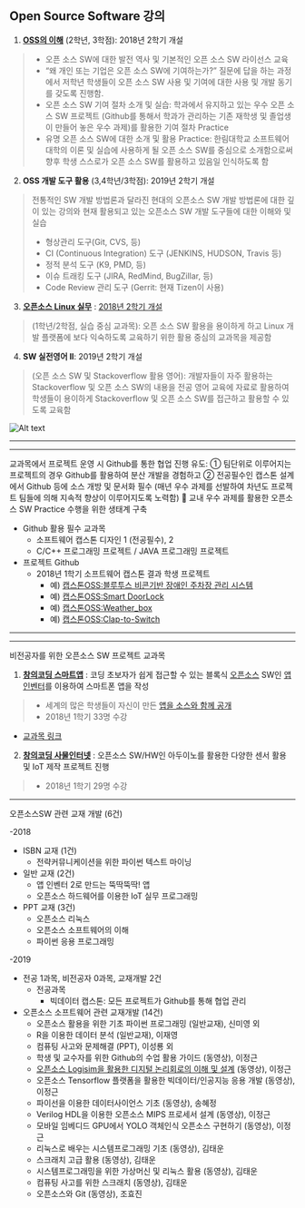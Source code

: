 ## Open Source Software 강의

1. **[OSS의 이해](https://github.com/emsecurity/Understandings_of_Open_Source_SW_2018_Fall)** (2학년, 3학점): 2018년 2학기 개설
>  - 오픈 소스 SW에 대한 발전 역사 및 기본적인 오픈 소스 SW 라이선스 교육
>  - “왜 개인 또는 기업은 오픈 소스 SW에 기여하는가?” 질문에 답을 하는 과정에서 저학년 학생들이 오픈 소스 SW 사용 및 기여에 대한 사용 및 개발 동기를 갖도록 진행함.
>  - 오픈 소스 SW 기여 절차 소개 및 실습: 학과에서 유지하고 있는 우수 오픈 소스 SW 프로젝트 (Github를 통해서 학과가 관리하는 기존 재학생 및 졸업생이 만들어 놓은 우수 과제)를 활용한 기여 절차 Practice
>  - 유명 오픈 소스 SW에 대한 소개 및 활용 Practice: 한림대학교 소프트웨어 대학의 이론 및 실습에 사용하게 될 오픈 소스 SW를 중심으로 소개함으로써 향후 학생 스스로가 오픈 소스 SW를 활용하고 있음일 인식하도록 함

2. **OSS 개발 도구 활용** (3,4학년/3학점): 2019년 2학기 개설
> 전통적인 SW 개발 방법론과 달라진 현대의 오픈소스 SW 개발 방법론에 대한 깊이 있는 강의와 현재 활용되고 있는 오픈소스 SW 개발 도구들에 대한 이해와 및 실습
>  - 형상관리 도구(Git, CVS, 등)
>  - CI (Continuous Integration) 도구 (JENKINS, HUDSON, Travis 등)
>  - 정적 분석 도구 (K9, PMD, 등)
>  - 이슈 트래킹 도구 (JIRA, RedMind, BugZillar, 등)
>  - Code Review 관리 도구 (Gerrit: 현재 Tizen이 사용)

3. **[오픈소스 Linux 실무](https://github.com/K-DH/OpenSourceLinux_2018_Fall)** : [2018년 2학기 개설](https://github.com/K-DH/OpenSourceLinux_2018_Fall)
>(1학년/2학점, 실습 중심 교과목): 오픈 소스 SW 활용을 용이하게 하고 Linux 개발 플랫폼에 보다 익숙하도록 교육하기 위한 활용 중심의 교과목을 제공함

4. **SW 실전영어 II**: 2019년 2학기 개설
>(오픈 소스 SW 및 Stackoverflow 활용 영어): 개발자들이 자주 활용하는 Stackoverflow 및 오픈 소스 SW의 내용을 전공 영어 교육에 자료로 활용하여 학생들이 용이하게 Stackoverflow 및 오픈 소스 SW를 접근하고 활용할 수 있도록 교육함

![Alt text](https://github.com/Hallym-OpenSourceSW/Hallym-OpenSourceSW.github.io/blob/master/img/Git.jpg "한림오픈소스SW교과목")


* * *
* * *

교과목에서 프로젝트 운영 시 Github를 통한 협업 진행 유도: ① 팀단위로 이루어지는 프로젝트의 경우 Github를 활용하여 분산 개발을 경험하고 ② 전공필수인 캡스톤 설계에서 Github 등에 소스 개방 및 문서화 필수 (매년 우수 과제를 선발하여 차년도 프로젝트 팀들에 의해 지속적 향상이 이루어지도록 노력함)  교내 우수 과제를 활용한 오픈소스 SW Practice 수행을 위한 생태계 구축
   - Github 활용 필수 교과목
      - 소프트웨어 캡스톤 디자인 1 (전공필수), 2
      - C/C++ 프로그래밍 프로젝트 / JAVA 프로그래밍 프로젝트
   - 프로젝트 Github 
       * 2018년 1학기 소프트웨어 캡스톤 결과 학생 프로젝트   
         * 예) [캡스톤OSS:블루투스 비콘기반 장애인 주차장 관리 시스템](https://github.com/YONGEEEE/Bluetooth-based-handicapped-parking-area-system)
         * 예) [캡스톤OSS:Smart DoorLock](https://github.com/jeonggunlee/Capstone-Design/blob/master/DitialDoorLock/README.md)
         * 예) [캡스톤OSS:Weather_box](https://github.com/jeonggunlee/Capstone-Design/blob/master/WeatherBox/README.md)
         * 예) [캡스톤OSS:Clap-to-Switch](https://github.com/cobaltp/clap-to-switch)
      
* * *
* * *
비전공자를 위한 오픈소스 SW 프로젝트 교과목

1. **[창의코딩 스마트앱](https://github.com/Hallym-OpenSourceSW/Hallym-OpenSourceSW.github.io/blob/master/Sub_menu/app.pdf)** : 코딩 초보자가 쉽게 접근할 수 있는 블록식 [오픈소스](http://appinventor.mit.edu/appinventor-sources/) SW인 [앱인벤터](http://appinventor.mit.edu/explore/index-2.html)를 이용하여 스마트폰 앱을 작성
>  - 세계의 많은 학생들이 자신이 만든 [앱을 소스와 함께 공개](http://appinventor.mit.edu/explore/resources.html)
>  - 2018년 1학기 33명 수강

 - [교과목 링크](https://github.com/Hallym-CreativeCoding/SmartApp)

2. **[창의코딩 사물인터넷](https://github.com/Hallym-OpenSourceSW/Hallym-OpenSourceSW.github.io/blob/master/Sub_menu/iot.pdf)** : 오픈소스 SW/HW인 아두이노를 활용한 다양한 센서 활용 및 IoT 제작 프로젝트 진행
>  -  2018년 1학기 29명 수강


*  *  *
오픈소스SW 관련 교재 개발 (6건)

-2018
   - ISBN 교재 (1건)
      - 전략커뮤니케이션을 위한 파이썬 텍스트 마이닝
   - 일반 교재 (2건)
      - 앱 인벤터 2로 만드는 뚝딱뚝딱! 앱
      - 오픈소스 하드웨어를 이용한 IoT 실무 프로그래밍
   - PPT 교재 (3건)
      - 오픈소스 리눅스
      - 오픈소스 소프트웨어의 이해
      - 파이썬 응용 프로그래밍
      
      
-2019
   - 전공 1과목, 비전공자 0과목, 교재개발 2건
      - 전공과목
         - 빅데이터 캡스톤: 모든 프로젝트가 Github를 통해 협업 관리
   - 오픈소스 소프트웨어 관련 교재개발 (14건)
      - 오픈소스 활용을 위한 기초 파이썬 프로그래밍 (일반교재), 신미영 외
      - R을 이용한 데이터 분석 (일반교재), 이재영      
      - 컴퓨팅 사고와 문제해결 (PPT), 이성룡 외
      - 학생 및 교수자를 위한 Github의 수업 활용 가이드 (동영상), 이정근
      - [오픈소스 Logisim을 활용한 디지털 논리회로의 이해 및 설계](https://www.youtube.com/playlist?list=PLKZ28p5qq0DGBY8ZUcYDZcvjCojZQJCQV) (동영상), 이정근
      - 오픈소스 Tensorflow 플랫폼을 활용한 빅데이터/인공지능 응용 개발 (동영상), 이정근
      - 파이선을 이용한 데이터사이언스 기초 (동영상), 송혜정
      - Verilog HDL을 이용한 오픈소스 MIPS 프로세서 설계 (동영상), 이정근
      - 모바일 임베디드 GPU에서 YOLO 객체인식 오픈소스 구현하기 (동영상), 이정근
      - 리눅스로 배우는 시스템프로그래밍 기초 (동영상), 김태운
      - 스크래치 고급 활용 (동영상), 김태운
      - 시스템프로그래밍을 위한 가상머신 및 리눅스 활용 (동영상), 김태운
      - 컴퓨팅 사고를 위한 스크래치 (동영상), 김태운
      - 오픈소스와 Git (동영상), 조효진


      





